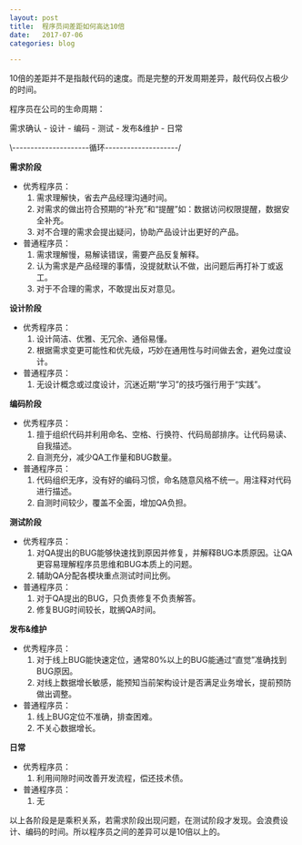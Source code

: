 ```yaml
---
layout: post
title:  程序员间差距如何高达10倍
date:   2017-07-06
categories: blog

---
```


10倍的差距并不是指敲代码的速度。而是完整的开发周期差异，敲代码仅占极少的时间。

程序员在公司的生命周期：

需求确认 - 设计 - 编码 - 测试 - 发布&维护 - 日常

 \\---------------------循环--------------------/

**需求阶段**

* 优秀程序员：
	1. 需求理解快，省去产品经理沟通时间。
	2. 对需求的做出符合预期的“补充”和“提醒”如：数据访问权限提醒，数据安全补充。
	3. 对不合理的需求会提出疑问，协助产品设计出更好的产品。
* 普通程序员：
	1. 需求理解慢，易解读错误，需要产品反复解释。
	2. 认为需求是产品经理的事情，没提就默认不做，出问题后再打补丁或返工。
	3. 对于不合理的需求，不敢提出反对意见。

**设计阶段**

* 优秀程序员：
	1. 设计简洁、优雅、无冗余、通俗易懂。
	2. 根据需求变更可能性和优先级，巧妙在通用性与时间做去舍，避免过度设计。
* 普通程序员：
	1. 无设计概念或过度设计，沉迷近期“学习”的技巧强行用于“实践”。

**编码阶段**

 * 优秀程序员：
	1. 擅于组织代码并利用命名、空格、行换符、代码局部排序。让代码易读、自我描述。
	2. 自测充分，减少QA工作量和BUG数量。
 * 普通程序员：
	1. 代码组织无序，没有好的编码习惯，命名随意风格不统一。用注释对代码进行描述。
	2. 自测时间较少，覆盖不全面，增加QA负担。

**测试阶段**

 * 优秀程序员：
	1. 对QA提出的BUG能够快速找到原因并修复，并解释BUG本质原因。让QA更容易理解程序员思维和BUG本质上的问题。
	2. 辅助QA分配各模块重点测试时间比例。
 * 普通程序员：
	1. 对于QA提出的BUG，只负责修复不负责解答。
	2. 修复BUG时间较长，耽搁QA时间。

**发布&维护**

  * 优秀程序员：
	1. 对于线上BUG能快速定位，通常80%以上的BUG能通过“直觉”准确找到BUG原因。
	2. 对线上数据增长敏感，能预知当前架构设计是否满足业务增长，提前预防做出调整。
  * 普通程序员：
	1. 线上BUG定位不准确，排查困难。
	2. 不关心数据增长。

**日常**

  * 优秀程序员：
	1. 利用间隙时间改善开发流程，偿还技术债。
  * 普通程序员：
	1. 无

以上各阶段是是乘积关系，若需求阶段出现问题，在测试阶段才发现。会浪费设计、编码的时间。所以程序员之间的差异可以是10倍以上的。
